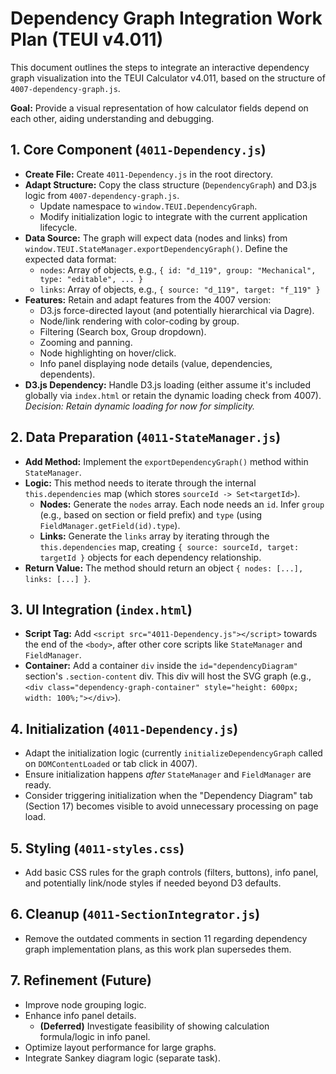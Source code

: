 # Dependency Graph Integration Work Plan (TEUI v4.011)

This document outlines the steps to integrate an interactive dependency graph visualization into the TEUI Calculator v4.011, based on the structure of `4007-dependency-graph.js`.

**Goal:** Provide a visual representation of how calculator fields depend on each other, aiding understanding and debugging.

## 1. Core Component (`4011-Dependency.js`)

*   **Create File:** Create `4011-Dependency.js` in the root directory.
*   **Adapt Structure:** Copy the class structure (`DependencyGraph`) and D3.js logic from `4007-dependency-graph.js`.
    *   Update namespace to `window.TEUI.DependencyGraph`.
    *   Modify initialization logic to integrate with the current application lifecycle.
*   **Data Source:** The graph will expect data (nodes and links) from `window.TEUI.StateManager.exportDependencyGraph()`. Define the expected data format:
    *   `nodes`: Array of objects, e.g., `{ id: "d_119", group: "Mechanical", type: "editable", ... }`
    *   `links`: Array of objects, e.g., `{ source: "d_119", target: "f_119" }`
*   **Features:** Retain and adapt features from the 4007 version:
    *   D3.js force-directed layout (and potentially hierarchical via Dagre).
    *   Node/link rendering with color-coding by group.
    *   Filtering (Search box, Group dropdown).
    *   Zooming and panning.
    *   Node highlighting on hover/click.
    *   Info panel displaying node details (value, dependencies, dependents).
*   **D3.js Dependency:** Handle D3.js loading (either assume it's included globally via `index.html` or retain the dynamic loading check from 4007). *Decision: Retain dynamic loading for now for simplicity.*

## 2. Data Preparation (`4011-StateManager.js`)

*   **Add Method:** Implement the `exportDependencyGraph()` method within `StateManager`.
*   **Logic:** This method needs to iterate through the internal `this.dependencies` map (which stores `sourceId -> Set<targetId>`).
    *   **Nodes:** Generate the `nodes` array. Each node needs an `id`. Infer `group` (e.g., based on section or field prefix) and `type` (using `FieldManager.getField(id).type`).
    *   **Links:** Generate the `links` array by iterating through the `this.dependencies` map, creating `{ source: sourceId, target: targetId }` objects for each dependency relationship.
*   **Return Value:** The method should return an object `{ nodes: [...], links: [...] }`.

## 3. UI Integration (`index.html`)

*   **Script Tag:** Add `<script src="4011-Dependency.js"></script>` towards the end of the `<body>`, after other core scripts like `StateManager` and `FieldManager`.
*   **Container:** Add a container `div` inside the `id="dependencyDiagram"` section's `.section-content` div. This div will host the SVG graph (e.g., `<div class="dependency-graph-container" style="height: 600px; width: 100%;"></div>`).

## 4. Initialization (`4011-Dependency.js`)

*   Adapt the initialization logic (currently `initializeDependencyGraph` called on `DOMContentLoaded` or tab click in 4007).
*   Ensure initialization happens *after* `StateManager` and `FieldManager` are ready.
*   Consider triggering initialization when the "Dependency Diagram" tab (Section 17) becomes visible to avoid unnecessary processing on page load.

## 5. Styling (`4011-styles.css`)

*   Add basic CSS rules for the graph controls (filters, buttons), info panel, and potentially link/node styles if needed beyond D3 defaults.

## 6. Cleanup (`4011-SectionIntegrator.js`)

*   Remove the outdated comments in section 11 regarding dependency graph implementation plans, as this work plan supersedes them.

## 7. Refinement (Future)

*   Improve node grouping logic.
*   Enhance info panel details.
    *   **(Deferred)** Investigate feasibility of showing calculation formula/logic in info panel.
*   Optimize layout performance for large graphs.
*   Integrate Sankey diagram logic (separate task). 